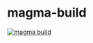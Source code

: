 # magma-build

[![magma build](https://github.com/ShubhamTatvamasi/magma-build/actions/workflows/magma-build.yml/badge.svg)](https://github.com/ShubhamTatvamasi/magma-build/actions/workflows/magma-build.yml)


